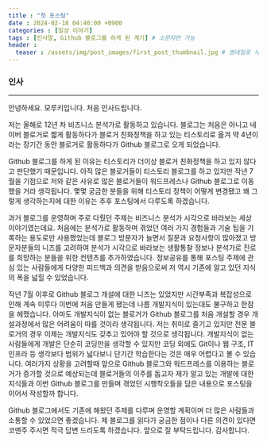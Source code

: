 ```yaml
---
title : "첫 포스팅"
date : 2024-02-18 04:40:00 +0900
categories : [일상 이야기]
tags : [인사말, Github 블로그를 하게 된 계기] # 소문자만 가능
header :
  teaser : /assets/img/post_images/first_post_thumbnail.jpg # 썸네일로 사용할 이미지 링크 넣기
---
```



### 인사

---

안녕하세요. 모루키입니다. 처음 인사드립니다.

저는 올해로 12년 차 비즈니스 분석가로 활동하고 있습니다.
블로그는 처음은 아니고 네이버 블로거로 짧게 활동하다가 블로거 친화정책을 하고 있는 티스토리로 옮겨 약 4년이라는 장기간 동안 블로거로 활동하다가 Github 블로그로 오게 되었습니다.

Github 블로그를 하게 된 이유는 티스토리가 더이상 블로거 친화정책을 하고 있지 않다고 판단했기 때문입니다.
아직 많은 블로거들이 티스토리 블로그를 하고 있지만 작년 7월을 기점으로 저와 같은 사유로 많은 블로거들이 워드프레스나 Github 블로그로 이동했을 거라 생각됩니다.
몇몇 궁금한 분들을 위해 티스토리 정책이 어떻게 변경됐고 왜 그렇게 생각하는지에 대한 이유는 추후 포스팅에서 다루도록 하겠습니다.

과거 블로그를 운영하며 주로 다뤘던 주제는 비즈니스 분석가 시각으로 바라보는 세상 이야기였는데요.
처음에는 분석가로 활동하며 겪었던 여러 가지 경험들과 기술 팁을 기록하는 용도로만 사용했었는데 블로그 방문자가 늘면서 질문과 요청사항이 많아졌고 방문자분들의 니즈를 고려하여 분석가 시각으로 바라보는 생활통찰 정보나 분석가로 진로를 희망하는 분들을 위한 컨텐츠를 추가하였습니다.
정보공유를 통해 포스팅 주제에 관심 있는 사람들에게 다양한 피드백과 의견을 받음으로써 저 역시 기존에 알고 있던 지식의 폭을 넓힐 수 있었습니다.

작년 7월 이후로 Github 블로그 개설에 대한 니즈는 있었지만 시간부족과 복잡성으로 인해 계속 미루다 이번에 처음 만들게 됐는데 나름 개발지식이 있는대도 불구하고 한참을 헤맸습니다.
아마도 개발지식이 없는 블로거가 Github 블로그를 처음 개설할 경우 개설과정에서 많은 어려움이 따를 것이라 생각됩니다. 저는 취미로 즐기고 있지만 전문 블로거의 경우 이제는 개발지식도 갖추고 있어야 할 것으로 생각됩니다.
개발지식이 없는 사람들에게 개발은 단순히 코딩만을 생각할 수 있지만 코딩 외에도 Git이나 웹 구조, IT 인프라 등 생각보다 범위가 넓다보니 단기간 학습한다는 것은 매우 어렵다고 볼 수 있습니다.
여러가지 상황을 고려할때 앞으로 Github 블로그와 워드프레스를 이용하는 블로거가 증가할 것으로 예상되는데 블로거들의 이주를 돕고자 제가 알고 있는 개발에 대한 지식들과 이번 Github 블로그를 만들며 겪었던 시행착오들을 담은 내용으로 포스팅을 이어서 작성할까 합니다.

Github 블로그에서도 기존에 해왔던 주제를 다루며 운영할 계획이며 더 많은 사람들과 소통할 수 있었으면 좋겠습니다.
제 블로그를 읽다가 궁금한 점이나 다른 의견이 있다면 코멘주 주시면 적극 답변 드리도록 하겠습니다.
앞으로 잘 부탁드립니다.
감사합니다.





